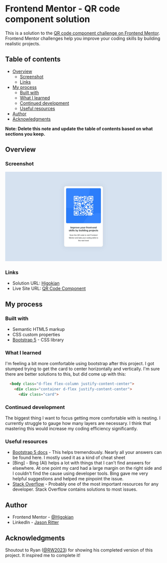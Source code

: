 # Frontend Mentor - QR code component solution

This is a solution to the [QR code component challenge on Frontend Mentor](https://www.frontendmentor.io/challenges/qr-code-component-iux_sIO_H). Frontend Mentor challenges help you improve your coding skills by building realistic projects. 

## Table of contents

- [Overview](#overview)
  - [Screenshot](#screenshot)
  - [Links](#links)
- [My process](#my-process)
  - [Built with](#built-with)
  - [What I learned](#what-i-learned)
  - [Continued development](#continued-development)
  - [Useful resources](#useful-resources)
- [Author](#author)
- [Acknowledgments](#acknowledgments)

**Note: Delete this note and update the table of contents based on what sections you keep.**

## Overview

### Screenshot

![](images/finished.jpeg)

### Links

- Solution URL: [Higokian](https://github.com/Higokian/qr-code-component)
- Live Site URL: [QR Code Component](https://qrcodejr.netlify.app/)

## My process

### Built with

- Semantic HTML5 markup
- CSS custom properties
- [Bootstrap 5](https://getbootstrap.com/) - CSS library

### What I learned

I'm feeling a bit more comfortable using bootstrap after this project. I got stumped trying to get the card to center horizontally and vertically. I'm sure there are
better solutions to this, but did come up with this:

```html
  <body class="d-flex flex-column justify-content-center">
    <div class="container d-flex justify-content-center">
      <div class="card">
```


### Continued development

The biggest thing I want to focus getting more comfortable with is nesting. I currently struggle to gauge how many layers are necessary. I think that mastering
this would increase my coding efficiency significantly.


### Useful resources

- [Bootstrap 5 docs](https://getbootstrap.com/docs/5.3/getting-started/introduction/) - This helps tremendously. Nearly all your answers can be found here. I mostly used it as a kind of cheat sheet
- [Bing] - Bing (AI) helps a lot with things that I can't find answers for elsewhere. At one point my card had a large margin on the right side and I couldn't find the cause using developer tools. Bing gave me very helpful suggestions and helped me pinpoint the issue.
- [Stack Overflow](https://stackoverflow.com/) - Probably one of the most important resources for any developer. Stack Overflow contains solutions to most issues.


## Author

- Frontend Mentor - [@Higokian](https://www.frontendmentor.io/profile/Higokian)
- LinkedIn - [Jason Ritter](https://www.linkedin.com/in/jason-ritter-891b36145/)

## Acknowledgments

Shoutout to Ryan ([@RW2023](https://www.frontendmentor.io/profile/RW2023)) for showing his completed version of this project. It inspired me to complete it!

